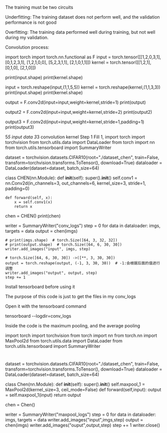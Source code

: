 The training must be two circuits

Underfitting: The training dataset does not perform well, and the validation performance is not good

Overfitting: The training data performed well during training, but not well during my validation.

Convolution process:

import torch
import torch.nn.functional as F
input = torch.tensor([[1,2,0,3,1],
                      [0,1,2,3,1],
                      [1,2,1,0,0],
                      [5,2,3,1,1],
                      [2,1,0,1,1]])
kernel = torch.tensor([[1,2,1],
                       [0,1,0],
                       [2,1,0]])


print(input.shape)
print(kernel.shape)


input = torch.reshape(input,(1,1,5,5))
kernel = torch.reshape(kernel,(1,1,3,3))
print(input.shape)
print(kernel.shape)

output = F.conv2d(input=input,weight=kernel,stride=1)
print(output)

output2 = F.conv2d(input=input,weight=kernel,stride=2)
print(output2)


output3 = F.conv2d(input=input,weight=kernel,stride=1,padding=1)
print(output3)



5*5 input data 3*3 convolution kernel Step 1 Fill 1,
import torch
import torchvision
from torch.utils.data import DataLoader
from torch import nn
from torch.utils.tensorboard import SummaryWriter

dataset = torchvision.datasets.CIFAR10(root="./dataset_chen",
                                       train=False,
                                       transform=torchvision.transforms.ToTensor(),
                                       download=True)
dataloader = DataLoader(dataset=dataset,
                        batch_size=64)


class CHEN(nn.Module):
    def __init__(self):
        super().__init__()
        self.conv1 = nn.Conv2d(in_channels=3,
                               out_channels=6,
                               kernel_size=3,
                               stride=1,
                               padding=0)

    def forward(self, x):
        x = self.conv1(x)
        return x


chen = CHEN()
print(chen)

writer = SummaryWriter("conv_logs")
step = 0
for data in dataloader:
    imgs, targets = data
    output = chen(imgs)

    # print(imgs.shape)  # torch.Size([64, 3, 32, 32])
    # print(output.shape)  # torch.Size([64, 6, 30, 30])
    writer.add_images("input", imgs, step)

    # torch.Size([64, 6, 30, 30]) ->([**, 3, 30, 30])
    output = torch.reshape(output, (-1, 3, 30, 30))  # -1:会根据后面的值进行调整
    writer.add_images("output", output, step)
    step += 1




Install tensorboard before using it

The purpose of this code is just to get the files in my conv_logs

Open it with the tensorboard command

tensorboard --logdir=conv_logs

Inside the code is the maximum pooling, and the average pooling

import torch
import torchvision
from torch import nn
from torch.nn import MaxPool2d
from torch.utils.data import DataLoader
from torch.utils.tensorboard import SummaryWriter
#
dataset = torchvision.datasets.CIFAR10(root="./dataset_chen",
                                       train=False,
                                       transform=torchvision.transforms.ToTensor(),
                                       download=True)
dataloader = DataLoader(dataset=dataset,
                        batch_size=64)



class Chen(nn.Module):
    def __init__(self):
        super().__init__()
        self.maxpool_1 = MaxPool2d(kernel_size=3,
                                   ceil_mode=False)
    def forward(self,input):
        output = self.maxpool_1(input)
        return output

chen = Chen()

writer = SummaryWriter("maxpool_logs")
step = 0
for data in dataloader:
    imgs, targets = data
    writer.add_images("input",imgs,step)
    output = chen(imgs)
    writer.add_images("ouput",output,step)
    step += 1
writer.close()


